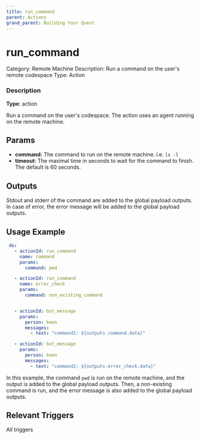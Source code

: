 ```yaml
---
title: run_command
parent: Actions
grand_parent: Building Your Quest
---
```


# run_command

Category: Remote Machine
Description: Run a command on the user's remote codespace
Type: Action

### Description

**Type**: action

Run a command on the user's codespace. The action uses an agent running on the remote machine.

## Params

- **command:** The command to run on the remote machine. i.e. `ls -l`
- **timeout**: The maximal time in seconds to wait for the command to finish. The default is 60 seconds.

## Outputs

Stdout and stderr of the command are added to the global payload outputs.
In case of error, the error message will be added to the global payload outputs.

## Usage Example

```yaml
 do:
   - actionId: run_command
     name: command
     params:
       command: pwd

   - actionId: run_command
     name: error_check
     params:
       command: non_existing_command


   - actionId: bot_message
     params:
       person: keen
       messages:
         - text: "command1: ${outputs.command.data}"

   - actionId: bot_message
     params:
       person: keen
       messages:
         - text: "command2: ${outputs.error_check.data}"
```

In this example, the command `pwd` is run on the remote machine, and the output is added to the global payload outputs. 
Then, a non-existing command is run, and the error message is also added to the global payload outputs.

## Relevant Triggers

All triggers

